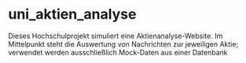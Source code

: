 # uni_aktien_analyse
Dieses Hochschulprojekt simuliert eine Aktienanalyse-Website. Im Mittelpunkt steht die Auswertung von Nachrichten zur jeweiligen Aktie; verwendet werden ausschließlich Mock-Daten aus einer Datenbank
